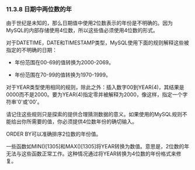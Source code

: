 ### 11.3.8 日期中两位数的年

由于世纪是未知的，那么日期值中使用2位数表示的年份是不明确的。因为MySQL的内部存储使用4位数，所以这些值必须使用4位数的形式。

对于DATETIME，DATE和TIMESTAMP类型，MySQL使用下面的规则解释这些被指定的不明确的日期：

* 年份范围在00-69的值转换为2000-2069。

* 年份范围在70-99的值转换为1970-1999。

对于YEAR类型使用相同的规则，除此之外：插入数字00到YEAR(4)，其结果是0000而不是2000。要为YEAR(4)指定零并被解释为2000，像这样，指定一个字符串'0'或'00'。

请记住这些规则只是探索的提供合理猜测数据的意义。如果使用的MySQL规则不能给出你所需要的值，你必须提供4位数年份的确切输入。

ORDER BY可以准确排序2位数的年份值。

一些函数如MIN()[1305]和MAX()[1305]将YEAR转换为数值。意思是，2位数的年无法与这些函数正常工作。这种情况通过将YEAR转换为4位数的年份格式来修复。
